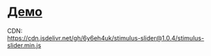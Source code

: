 # [Демо](https://jsfiddle.net/6y6eH4uk/fc3h01os)

CDN:   
https://cdn.jsdelivr.net/gh/6y6eh4uk/stimulus-slider@1.0.4/stimulus-slider.min.js
